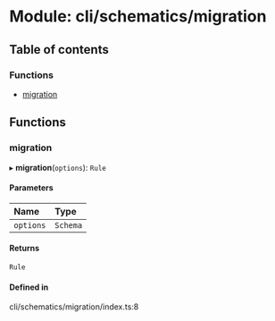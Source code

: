 # Module: cli/schematics/migration

## Table of contents

### Functions

- [migration](cli_schematics_migration.md#migration)

## Functions

### <a id="migration" name="migration"></a> migration

▸ **migration**(`options`): `Rule`

#### Parameters

| Name | Type |
| :------ | :------ |
| `options` | `Schema` |

#### Returns

`Rule`

#### Defined in

cli/schematics/migration/index.ts:8
